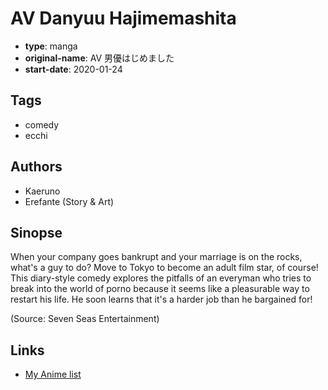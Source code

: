 # AV Danyuu Hajimemashita

-   **type**: manga
-   **original-name**: AV 男優はじめました
-   **start-date**: 2020-01-24

## Tags

-   comedy
-   ecchi

## Authors

-   Kaeruno
-   Erefante (Story & Art)

## Sinopse

When your company goes bankrupt and your marriage is on the rocks, what's a guy to do? Move to Tokyo to become an adult film star, of course! This diary-style comedy explores the pitfalls of an everyman who tries to break into the world of porno because it seems like a pleasurable way to restart his life. He soon learns that it's a harder job than he bargained for!

(Source: Seven Seas Entertainment)

## Links

-   [My Anime list](https://myanimelist.net/manga/131885/AV_Danyuu_Hajimemashita)
